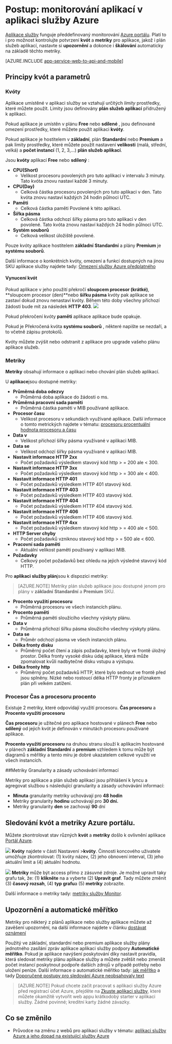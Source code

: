<properties
    pageTitle="Sledování aplikací služby Azure aplikace"
    description="Naučte se monitorování aplikací v aplikaci služby Azure pomocí portálu Azure."
    services="app-service"
    documentationCenter=""
    authors="btardif"
    manager="wpickett"
    editor="mollybos"/>

<tags
    ms.service="app-service"
    ms.workload="na"
    ms.tgt_pltfrm="na"
    ms.devlang="na"
    ms.topic="article"
    ms.date="09/07/2016"
    ms.author="byvinyal"/>

# <a name="how-to-monitor-apps-in-azure-app-service"></a>Postup: monitorování aplikací v aplikaci služby Azure

[Aplikace služby](http://go.microsoft.com/fwlink/?LinkId=529714) funguje předdefinovaný monitorování [Azure portálu](https://portal.azure.com).
Platí to i pro možnost kontrolujte potvrzení **kvót** a **metriky** pro aplikace, jakož i plán služeb aplikací, nastavte si **upozornění** a dokonce i **škálování** automaticky na základě těchto metriky.

[AZURE.INCLUDE [app-service-web-to-api-and-mobile](../../includes/app-service-web-to-api-and-mobile.md)]

## <a name="understanding-quotas-and-metrics"></a>Principy kvót a parametrů

### <a name="quotas"></a>Kvóty

Aplikace umístěné v aplikaci služby se vztahují určitých *limity* prostředky, které můžete použít. Limity jsou definovány **plán služeb aplikací** přidružený k aplikaci.

Pokud aplikace je umístěn v plánu **Free** nebo **sdílené** , jsou definované omezení prostředky, které můžete použít aplikaci **kvóty**.

Pokud aplikace je hostitelem v **základní**, plán **Standardní** nebo **Premium** a pak limity prostředky, které můžete použít nastavení **velikosti** (malá, střední, velká) a **počet instancí** (1, 2, 3,...) **plán služeb aplikací**.

Jsou **kvóty** aplikací **Free** nebo **sdílený** :

* **CPU(Short)**
   * Velikost procesoru povolených pro tuto aplikaci v intervalu 3 minuty. Tato kvóta znovu nastaví každé 3 minuty.
* **CPU(Day)**
   * Celková částka procesoru povolených pro tuto aplikaci v den. Tato kvóta znovu nastaví každých 24 hodin půlnoci UTC.
* **Paměti**
   * Celková částka paměti Povolené k této aplikaci.
* **Šířka pásma**
   * Celková částka odchozí šířky pásma pro tuto aplikaci v den povolené.
   Tato kvóta znovu nastaví každých 24 hodin půlnoci UTC.
* **Systém souborů**
   * Celková velikost úložiště povolené.

Pouze kvóty aplikace hostitelem **základní** **Standardní** a plány **Premium** je **systému souborů**.

Další informace o konkrétních kvóty, omezení a funkcí dostupných na jinou SKU aplikace služby najdete tady: [Omezení služby Azure předplatného](../azure-subscription-service-limits.md#app-service-limits)

#### <a name="quota-enforcement"></a>Vynucení kvót

Pokud aplikace v jeho použití překročí **sloupcem procesor (krátké)**, **sloupcem procesor (den)**nebo **šířku pásma** kvóty pak aplikace se zastaví dokud znovu nenastaví kvóty. Během této doby všechny příchozí žádosti bude mít za následek **HTTP 403**.
![][http403]

Pokud překročení kvóty **paměti** aplikace aplikace bude opakuje.

Pokud je Překročená kvóta **systému souborů** , některé napište se nezdaří, a to včetně zápisu protokolů.

Kvóty můžete zvýšit nebo odstranit z aplikace pro upgrade vašeho plánu aplikace služeb.

### <a name="metrics"></a>Metriky

**Metriky** obsahují informace o aplikaci nebo chování plán služeb aplikací.

U **aplikace**jsou dostupné metriky:

* **Průměrná doba odezvy**
   * Průměrná doba aplikace do žádosti o ms.
* **Průměrná pracovní sada paměti**
   * Průměrná částka paměti v MIB používané aplikace.
* **Procesor času**
   * Velikost procesoru v sekundách využívané aplikace. Další informace o tomto metrických najdete v tématu: [procesoru procentuální hodnota procesoru a času](#cpu-time-vs-cpu-percentage)
* **Data v**
   * Velikost příchozí šířky pásma využívané v aplikaci MIB.
* **Data se**
   * Velikost odchozí šířky pásma využívané v aplikaci MIB.
* **Nastavit informace HTTP 2xx**
   * Počet požadavků výsledkem stavový kód http > = 200 ale < 300.
* **Nastavit informace HTTP 3xx**
   * Počet požadavků výsledkem stavový kód http > = 300 ale < 400.
* **Nastavit informace HTTP 401**
   * Počet požadavků výsledkem HTTP 401 stavový kód.
* **Nastavit informace HTTP 403**
   * Počet požadavků výsledkem HTTP 403 stavový kód.
* **Nastavit informace HTTP 404**
   * Počet požadavků výsledkem HTTP 404 stavový kód.
* **Nastavit informace HTTP 406**
   * Počet požadavků výsledkem HTTP 406 stavový kód.
* **Nastavit informace HTTP 4xx**
   * Počet požadavků výsledkem stavový kód http > = 400 ale < 500.
* **HTTP Server chyby**
   * Počet požadavků vzniknou stavový kód http > = 500 ale < 600.
* **Pracovní sada paměti**
   * Aktuální velikost paměti používaný v aplikaci MIB.
* **Požadavky**
   * Celkový počet požadavků bez ohledu na jejich výsledné stavový kód HTTP.

Pro **aplikaci služby plán**jsou k dispozici metriky:

>[AZURE.NOTE] Metriky plán služeb aplikace jsou dostupné jenom pro plány v **základní** **Standardní** a **Premium** SKU.

* **Procento využití procesoru**
   * Průměrná procesoru ve všech instancích plánu.
* **Procento paměti**
   * Průměrná paměti sloužícího všechny výskyty plánu.
* **Data v**
   * Průměrná příchozí šířku pásma sloužícího všechny výskyty plánu.
* **Data se**
   * Průměr odchozí pásma ve všech instancích plánu.
* **Délka fronty disku**
   * Průměrný počet čtení a zápis požadavky, které byly ve frontě úložný prostor. Délka fronty vysoké disku údaj aplikace, která může zpomalovat kvůli nadbytečné disku vstupu a výstupu.
* **Délka fronty http**
   * Průměrný počet požadavků HTTP, které bylo sednout ve frontě před jsou splněny. Nízké nebo rostoucí délka HTTP fronty je příznakem plán při velkém zatížení.

### <a name="cpu-time-vs-cpu-percentage"></a>Procesor Čas a procesoru procento
<!-- To do: Fix Anchor (#CPU-time-vs.-CPU-percentage) -->

Existuje 2 metriky, které odpovídají využití procesoru. **Čas procesoru** a **Procento využití procesoru**

**Čas procesoru** je užitečné pro aplikace hostované v plánech **Free** nebo **sdílený** od jejich kvót je definován v minutách procesoru používané aplikace.

**Procento využití procesoru** na druhou stranu slouží k aplikacím hostované v plánech **základní** **Standardní** a **premium** vzhledem k tomu může být diagramů s měřítky a tento míru je dobré ukazatelem celkové využití ve všech instancích.

##<a name="metrics-granularity-and-retention-policy"></a>Metriky Granularity a zásady uchovávání informací

Metriky pro aplikace a plán služeb aplikací jsou přihlášení k lyncu a agregovat službou s následující granularity a zásady uchovávání informací:

 * **Minuta** granularity metriky uchovávají pro **48 hodin**
 * Metriky granularity **hodinu** uchovávají pro **30 dní.**
 * Metriky granularity **den** se zachovají **90** dní

## <a name="monitoring-quotas-and-metrics-in-the-azure-portal"></a>Sledování kvót a metriky Azure portálu.

Můžete zkontrolovat stav různých **kvót** a **metriky** došlo k ovlivnění aplikace [Portál Azure](https://portal.azure.com).

![][quotas]
**Kvóty** najdete v části Nastavení >**kvóty**. Činnosti koncového uživatele umožňuje zkontrolovat: (1) kvóty název, (2) jeho obnovení interval, (3) jeho aktuální limit a (4) aktuální hodnotu.

![][metrics]
**Metriky** může být access přímo z zásuvné zdroje. Je možné upravit taky grafu tak, že: (1) **klikněte** na a vyberte (2) **Upravit graf**.
Tady můžete změnit (3) **časový rozsah**, (4) **typ grafu**a (5) **metriky** zobrazíte.  

Další informace o metriky tady: [metriky služby Monitor](../monitoring-and-diagnostics/insights-how-to-customize-monitoring.md).

## <a name="alerts-and-autoscale"></a>Upozornění a automatické měřítko
Metriky pro některý z plánů aplikace nebo služby aplikace můžete až zavěšení upozornění, na další informace najdete v článku [dostávat oznámení](../monitoring-and-diagnostics/insights-receive-alert-notifications.md)

Použitý ve základní, standardní nebo premium aplikace služby plány jednotného zasílání zpráv aplikace aplikaci služby podpory **Automatické měřítko**. Pokud je aplikace navýšení poskytování díky nastavit pravidla, která sledovat metriky plánu aplikace služby a můžete zvětšit nebo zmenšit počet instancí poskytnout podpoře dalších zdrojů v případě potřeby nebo uložení peníze. Další informace o automatické měřítko tady: [jak měřítko](../monitoring-and-diagnostics/insights-how-to-scale.md) a tady [Doporučené postupy pro sledování Azure neobsahovaly text](../monitoring-and-diagnostics/insights-autoscale-best-practices.md)

>[AZURE.NOTE] Pokud chcete začít pracovat s aplikaci služby Azure před registrací účet Azure, přejděte na [Zkuste aplikaci služby](http://go.microsoft.com/fwlink/?LinkId=523751), které můžete okamžitě vytvořit web appu krátkodobý starter v aplikaci služby. Žádné povinné; kreditní karty žádné závazky.

## <a name="whats-changed"></a>Co se změnilo
* Průvodce na změnu z webů pro aplikaci služby v tématu: [aplikaci služby Azure a jeho dopad na existující služby Azure](http://go.microsoft.com/fwlink/?LinkId=529714)

[fzilla]:http://go.microsoft.com/fwlink/?LinkId=247914
[vmsizes]:http://go.microsoft.com/fwlink/?LinkID=309169



<!-- Images. -->
[http403]: ./media/web-sites-monitor/http403.png
[quotas]: ./media/web-sites-monitor/quotas.png
[metrics]: ./media/web-sites-monitor/metrics.png
